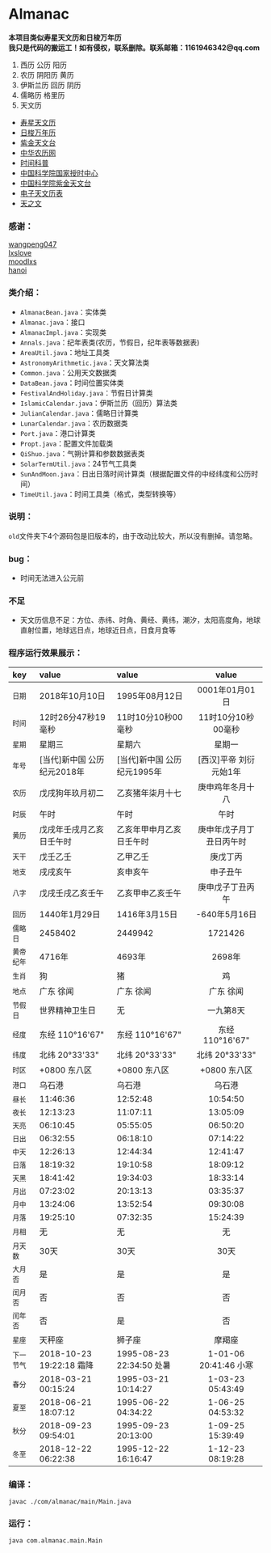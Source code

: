 # Almanac

__本项目类似寿星天文历和日梭万年历__  
__我只是代码的搬运工！如有侵权，联系删除。联系邮箱：1161946342@qq.com__

1. 西历 公历 阳历
2. 农历 阴阳历 黄历
3. 伊斯兰历 回历 阴历
4. 儒略历 格里历
5. 天文历

- [寿星天文历](http://www.nongli.net/sxwnl/)
- [日梭万年历](http://www.nongli114.com/rili/2017.html)
- [紫金天文台](http://www.pmo.ac.cn/)
- [中华农历网](http://www.nongli.net/)
- [时间科普](http://www.time.ac.cn/serve/down.htm)
- [中国科学院国家授时中心](http://www.ntsc.ac.cn/)
- [中国科学院紫金天文台](http://almanac.pmo.ac.cn/)
- [电子天文历表](http://almanac.pmo.ac.cn/dianzili.htm)
- [天之文](http://www.astron.ac.cn/index.htm)

### 感谢： 
 
[wangpeng047](http://blog.csdn.net/wangpeng047/article/details/38559591)  
[lxslove](http://blog.csdn.net/lxslove/article/details/6083396)  
[moodlxs](http://www.cnblogs.com/moodlxs/archive/2010/12/18/2345392.html)  
[hanoi](http://www.cnblogs.com/hanoi/archive/2012/07/04/2576325.html)  

### 类介绍： 

- `AlmanacBean.java`：实体类
- `Almanac.java`：接口
- `AlmanacImpl.java`：实现类
- `Annals.java`：纪年表类(农历，节假日，纪年表等数据表)
- `AreaUtil.java`：地址工具类
- `AstronomyArithmetic.java`：天文算法类
- `Common.java`：公用天文数据类
- `DataBean.java`：时间位置实体类
- `FestivalAndHoliday.java`：节假日计算类
- `IslamicCalendar.java`：伊斯兰历（回历）算法类
- `JulianCalendar.java`：儒略日计算类
- `LunarCalendar.java`：农历数据类
- `Port.java`：港口计算类
- `Propt.java`：配置文件加载类
- `QiShuo.java`：气朔计算和参数数据表类
- `SolarTermUtil.java`：24节气工具类
- `SunAndMoon.java`：日出日落时间计算类（根据配置文件的中经纬度和公历时间）
- `TimeUtil.java`：时间工具类（格式，类型转换等）

### 说明：

`old`文件夹下4个源码包是旧版本的，由于改动比较大，所以没有删掉。请忽略。

### bug：

- 时间无法进入公元前

### 不足

- 天文历信息不足：方位、赤纬、时角、黄经、黄纬，潮汐，太阳高度角，地球直射位置，地球远日点，地球近日点，日食月食等

### 程序运行效果展示：

| key | value | value | value |
|:-------- | :-------- | :-------- | :--------:| 
| `日期` | 2018年10月10日 | 1995年08月12日 | 0001年01月01日 |
| `时间` | 12时26分47秒19毫秒 | 11时10分10秒00毫秒 | 11时10分10秒00毫秒 |
| `星期` | 星期三 | 星期六 | 星期一 |
| `年号` | [当代]新中国  公历纪元2018年 | [当代]新中国  公历纪元1995年 | [西汉]平帝 刘衍 元始1年 |
| `农历` | 戊戌狗年玖月初二 | 乙亥猪年柒月十七 | 庚申鸡年冬月十八 |
| `时辰` | 午时 | 午时 | 午时 |
| `黄历` | 戊戌年壬戌月乙亥日壬午时 | 乙亥年甲申月乙亥日壬午时 | 庚申年戊子月丁丑日丙午时 |
| `天干` | 戊壬乙壬 | 乙甲乙壬 | 庚戊丁丙 |
| `地支` | 戌戌亥午 | 亥申亥午 | 申子丑午 |
| `八字` | 戊戌壬戌乙亥壬午 | 乙亥甲申乙亥壬午 | 庚申戊子丁丑丙午 |
| `回历` | 1440年1月29日 | 1416年3月15日 | -640年5月16日 |
| `儒略日` | 2458402 | 2449942 | 1721426 |
| `黄帝纪年` | 4716年 | 4693年 | 2698年 |
| `生肖` | 狗 | 猪 | 鸡 |
| `地点` | 广东 徐闻 | 广东 徐闻 | 广东 徐闻 |
| `节假日` | 世界精神卫生日  | 无 | 一九第8天  |
| `经度` | 东经 110°16'67" | 东经 110°16'67" | 东经 110°16'67" |
| `纬度` | 北纬 20°33'33" | 北纬 20°33'33" | 北纬 20°33'33" |
| `时区` | +0800 东八区 | +0800 东八区 | +0800 东八区 |
| `港口` | 乌石港   | 乌石港   | 乌石港   |
| `昼长` | 11:46:36 | 12:52:48 | 10:54:50 |
| `夜长` | 12:13:23 | 11:07:11 | 13:05:09 |
| `天亮` | 06:10:45 | 05:55:05 | 06:50:20 |
| `日出` | 06:32:55 | 06:18:10 | 07:14:22 |
| `中天` | 12:26:13 | 12:44:34 | 12:41:47 |
| `日落` | 18:19:32 | 19:10:58 | 18:09:12 |
| `天黑` | 18:41:42 | 19:34:03 | 18:33:14 |
| `月出` | 07:23:02 | 20:13:13 | 03:35:37 |
| `月中` | 13:24:06 | 13:52:54 | 09:30:08 |
| `月落` | 19:25:10 | 07:32:35 | 15:24:39 |
| `月相` | 无 | 无 | 无 |
| `月天数` | 30天 | 30天 | 30天 |
| `大月否` | 是 | 是 | 是 |
| `闰月否` | 否 | 否 | 否 |
| `闰年否` | 否 | 是 | 否 |
| `星座` | 天秤座 | 狮子座 | 摩羯座 |
| `下一节气` | 2018-10-23 19:22:18 霜降 | 1995-08-23 22:34:50 处暑 | 1-01-06 20:41:46 小寒 |
| `春分` | 2018-03-21 00:15:24  | 1995-03-21 10:14:27  | 1-03-23 05:43:49  |
| `夏至` | 2018-06-21 18:07:12  | 1995-06-22 04:34:22  | 1-06-25 04:53:32  |
| `秋分` | 2018-09-23 09:54:01  | 1995-09-23 20:13:00  | 1-09-25 15:39:49  |
| `冬至` | 2018-12-22 06:22:38  | 1995-12-22 16:16:47  | 1-12-23 08:19:28  |

### 编译： 
```shell
javac ./com/almanac/main/Main.java 
```
### 运行：
```shell
java com.almanac.main.Main
```
